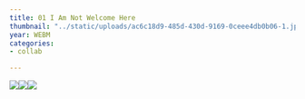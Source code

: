 ```yaml
---
title: 01 I Am Not Welcome Here
thumbnail: "../static/uploads/ac6c18d9-485d-430d-9169-0ceee4db0b06-1.jpg"
year: WEBM
categories:
- collab

---
```

![](https://cdn.discordapp.com/attachments/672305339647000599/719434963144933436/NuTwitter.gif)![](https://cdn.discordapp.com/attachments/672305339647000599/714052681588670514/AfronautT.gif)![](https://cdn.discordapp.com/attachments/672305339647000599/714052013138378772/Sun-Ra.gif)